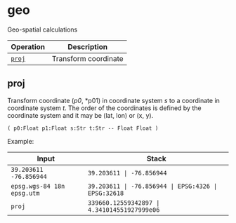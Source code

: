 <!-- Document generated by "gen-doc"; DO NOT EDIT -->
# geo

Geo-spatial calculations

| Operation | Description
|----------|---------------
| [`proj`](#proj) | Transform coordinate


## proj

Transform coordinate (*p0*, *p01) in coordinate system *s* to a coordinate
in coordinate system *t*. The order of the coordinates is defined by the
coordinate system and it may be (lat, lon) or (x, y).

	( p0:Float p1:Float s:Str t:Str -- Float Float )

Example:

<!-- test: proj -->

| Input                      | Stack
|----------------------------|---------------
| `39.203611 -76.856944    ` | `39.203611 \| -76.856944` 
| `epsg.wgs-84 18n epsg.utm` | `39.203611 \| -76.856944 \| EPSG:4326 \| EPSG:32618` 
| `proj                    ` | `339660.12559342897 \| 4.341014551927999e06` 
